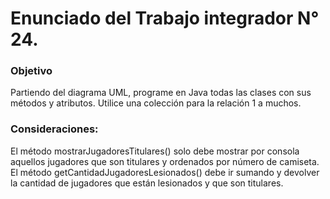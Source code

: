 # Enunciado del Trabajo integrador N° 24.


### Objetivo


Partiendo del diagrama UML, programe en Java todas las clases con sus métodos y atributos. Utilice una colección para la relación 1 a muchos.


### Consideraciones:

El método mostrarJugadoresTitulares() solo debe mostrar por consola aquellos jugadores que son titulares y ordenados por número de camiseta.
El método getCantidadJugadoresLesionados() debe ir sumando y devolver la cantidad de jugadores que están lesionados y que son titulares.
